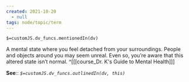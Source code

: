 ```yaml
---
created: 2021-10-20
  - null
tags: node/topic/term
---
```

`$=customJS.dv_funcs.mentionedIn(dv)`

A mental state where you feel detached from your surroundings. People and objects around you may seem unreal. Even so, you’re aware that this altered state isn’t normal.
 ^[[[course_Dr. K's Guide to Mental Health]]]

**See**::
*`$=customJS.dv_funcs.outlinedIn(dv, this)`*